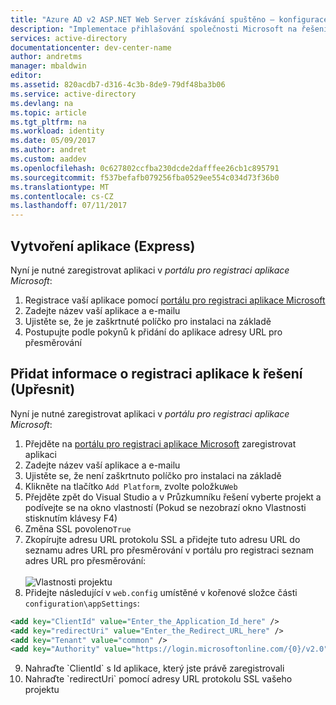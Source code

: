 ```yaml
---
title: "Azure AD v2 ASP.NET Web Server získávání spuštěno – konfigurace | Microsoft Docs"
description: "Implementace přihlašování společnosti Microsoft na řešení technologie ASP.NET s tradiční webovou aplikací využívajících prohlížeč pomocí OpenID Connect standard"
services: active-directory
documentationcenter: dev-center-name
author: andretms
manager: mbaldwin
editor: 
ms.assetid: 820acdb7-d316-4c3b-8de9-79df48ba3b06
ms.service: active-directory
ms.devlang: na
ms.topic: article
ms.tgt_pltfrm: na
ms.workload: identity
ms.date: 05/09/2017
ms.author: andret
ms.custom: aaddev
ms.openlocfilehash: 0c627802ccfba230dcde2dafffee26cb1c895791
ms.sourcegitcommit: f537befafb079256fba0529ee554c034d73f36b0
ms.translationtype: MT
ms.contentlocale: cs-CZ
ms.lasthandoff: 07/11/2017
---
```

## <a name="create-an-application-express"></a>Vytvoření aplikace (Express)
Nyní je nutné zaregistrovat aplikaci v *portálu pro registraci aplikace Microsoft*:
1. Registrace vaší aplikace pomocí [portálu pro registraci aplikace Microsoft](https://apps.dev.microsoft.com/portal/register-app?appType=serverSideWebApp&appTech=aspNetWebAppOwin&step=configure)
2.  Zadejte název vaší aplikace a e-mailu
3.  Ujistěte se, že je zaškrtnuté políčko pro instalaci na základě
4.  Postupujte podle pokynů k přidání do aplikace adresy URL pro přesměrování

## <a name="add-your-application-registration-information-to-your-solution-advanced"></a>Přidat informace o registraci aplikace k řešení (Upřesnit)
Nyní je nutné zaregistrovat aplikaci v *portálu pro registraci aplikace Microsoft*:
1. Přejděte na [portálu pro registraci aplikace Microsoft](https://apps.dev.microsoft.com/portal/register-app) zaregistrovat aplikaci
2. Zadejte název vaší aplikace a e-mailu 
3.  Ujistěte se, že není zaškrtnuto políčko pro instalaci na základě
4.  Klikněte na tlačítko `Add Platform`, zvolte položku`Web`
5.  Přejděte zpět do Visual Studio a v Průzkumníku řešení vyberte projekt a podívejte se na okno vlastností (Pokud se nezobrazí okno Vlastnosti stisknutím klávesy F4)
6.  Změna SSL povoleno`True`
7.  Zkopírujte adresu URL protokolu SSL a přidejte tuto adresu URL do seznamu adres URL pro přesměrování v portálu pro registraci seznam adres URL pro přesměrování:<br/><br/>![Vlastnosti projektu](media/active-directory-serversidewebapp-aspnetwebappowin-configure/vsprojectproperties.png)<br />
8.  Přidejte následující v `web.config` umístěné v kořenové složce části `configuration\appSettings`:

```xml
<add key="ClientId" value="Enter_the_Application_Id_here" />
<add key="redirectUri" value="Enter_the_Redirect_URL_here" />
<add key="Tenant" value="common" />
<add key="Authority" value="https://login.microsoftonline.com/{0}/v2.0" /> 
```
<!-- Workaround for Docs conversion bug -->
<ol start="9">
<li>
Nahraďte `ClientId` s Id aplikace, který jste právě zaregistrovali
</li>
<li>
Nahraďte `redirectUri` pomocí adresy URL protokolu SSL vašeho projektu
</li>
</ol>
<!-- End Docs -->
